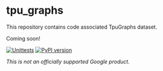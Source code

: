 # tpu_graphs

This repository contains code associated TpuGraphs dataset.

Coming soon!

[![Unittests](https://github.com/google-research-datasets/tpu_graphs/actions/workflows/pytest_and_autopublish.yml/badge.svg)](https://github.com/google-research-datasets/tpu_graphs/actions/workflows/pytest_and_autopublish.yml)
[![PyPI version](https://badge.fury.io/py/tpu_graphs.svg)](https://badge.fury.io/py/tpu_graphs)


*This is not an officially supported Google product.*
